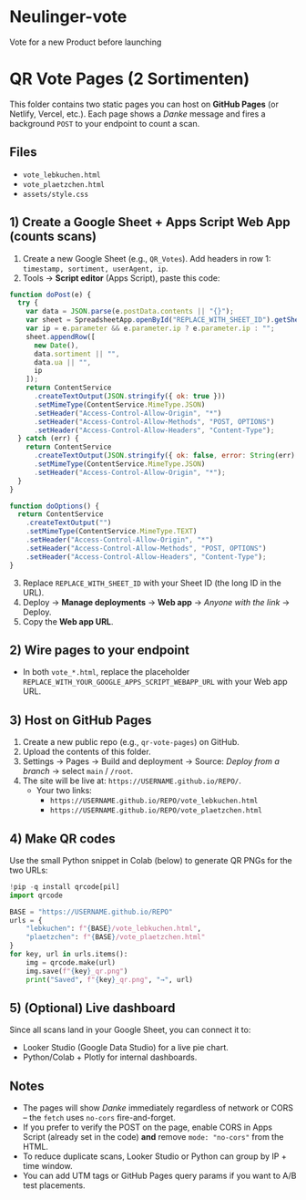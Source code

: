 # Neulinger-vote
Vote for a new Product before launching

# QR Vote Pages (2 Sortimenten)

This folder contains two static pages you can host on **GitHub Pages** (or Netlify, Vercel, etc.).
Each page shows a *Danke* message and fires a background `POST` to your endpoint to count a scan.

## Files
- `vote_lebkuchen.html`
- `vote_plaetzchen.html`
- `assets/style.css`

## 1) Create a Google Sheet + Apps Script Web App (counts scans)
1. Create a new Google Sheet (e.g., `QR_Votes`). Add headers in row 1: `timestamp, sortiment, userAgent, ip`.
2. Tools → **Script editor** (Apps Script), paste this code:

```javascript
function doPost(e) {
  try {
    var data = JSON.parse(e.postData.contents || "{}");
    var sheet = SpreadsheetApp.openById("REPLACE_WITH_SHEET_ID").getSheetByName("Tabelle1"); // or your sheet name
    var ip = e.parameter && e.parameter.ip ? e.parameter.ip : "";
    sheet.appendRow([
      new Date(), 
      data.sortiment || "", 
      data.ua || "", 
      ip
    ]);
    return ContentService
      .createTextOutput(JSON.stringify({ ok: true }))
      .setMimeType(ContentService.MimeType.JSON)
      .setHeader("Access-Control-Allow-Origin", "*")
      .setHeader("Access-Control-Allow-Methods", "POST, OPTIONS")
      .setHeader("Access-Control-Allow-Headers", "Content-Type");
  } catch (err) {
    return ContentService
      .createTextOutput(JSON.stringify({ ok: false, error: String(err) }))
      .setMimeType(ContentService.MimeType.JSON)
      .setHeader("Access-Control-Allow-Origin", "*");
  }
}

function doOptions() {
  return ContentService
    .createTextOutput("")
    .setMimeType(ContentService.MimeType.TEXT)
    .setHeader("Access-Control-Allow-Origin", "*")
    .setHeader("Access-Control-Allow-Methods", "POST, OPTIONS")
    .setHeader("Access-Control-Allow-Headers", "Content-Type");
}
```

3. Replace `REPLACE_WITH_SHEET_ID` with your Sheet ID (the long ID in the URL).
4. Deploy → **Manage deployments** → **Web app** → *Anyone with the link* → Deploy.
5. Copy the **Web app URL**.

## 2) Wire pages to your endpoint
- In both `vote_*.html`, replace the placeholder
  `REPLACE_WITH_YOUR_GOOGLE_APPS_SCRIPT_WEBAPP_URL`
  with your Web app URL.

## 3) Host on GitHub Pages
1. Create a new public repo (e.g., `qr-vote-pages`) on GitHub.
2. Upload the contents of this folder.
3. Settings → Pages → Build and deployment → Source: *Deploy from a branch* → select `main` / `/root`.
4. The site will be live at: `https://USERNAME.github.io/REPO/`.
   - Your two links:
     - `https://USERNAME.github.io/REPO/vote_lebkuchen.html`
     - `https://USERNAME.github.io/REPO/vote_plaetzchen.html`

## 4) Make QR codes
Use the small Python snippet in Colab (below) to generate QR PNGs for the two URLs:

```python
!pip -q install qrcode[pil]
import qrcode

BASE = "https://USERNAME.github.io/REPO"
urls = {
    "lebkuchen": f"{BASE}/vote_lebkuchen.html",
    "plaetzchen": f"{BASE}/vote_plaetzchen.html"
}
for key, url in urls.items():
    img = qrcode.make(url)
    img.save(f"{key}_qr.png")
    print("Saved", f"{key}_qr.png", "→", url)
```

## 5) (Optional) Live dashboard
Since all scans land in your Google Sheet, you can connect it to:
- Looker Studio (Google Data Studio) for a live pie chart.
- Python/Colab + Plotly for internal dashboards.

## Notes
- The pages will show *Danke* immediately regardless of network or CORS – the `fetch` uses `no-cors` fire-and-forget.
- If you prefer to verify the POST on the page, enable CORS in Apps Script (already set in the code) **and** remove `mode: "no-cors"` from the HTML.
- To reduce duplicate scans, Looker Studio or Python can group by IP + time window.
- You can add UTM tags or GitHub Pages query params if you want to A/B test placements.
